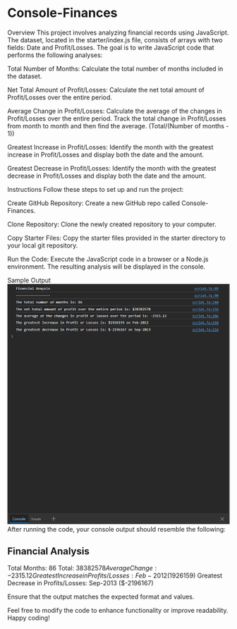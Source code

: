 # Console-Finances

Overview
This project involves analyzing financial records using JavaScript. The dataset, located in the starter/index.js file, consists of arrays with two fields: Date and Profit/Losses. The goal is to write JavaScript code that performs the following analyses:

Total Number of Months:
Calculate the total number of months included in the dataset.

Net Total Amount of Profit/Losses:
Calculate the net total amount of Profit/Losses over the entire period.

Average Change in Profit/Losses:
Calculate the average of the changes in Profit/Losses over the entire period. Track the total change in Profit/Losses from month to month and then find the average. (Total/(Number of months - 1))

Greatest Increase in Profit/Losses:
Identify the month with the greatest increase in Profit/Losses and display both the date and the amount.

Greatest Decrease in Profit/Losses:
Identify the month with the greatest decrease in Profit/Losses and display both the date and the amount.

Instructions
Follow these steps to set up and run the project:

Create GitHub Repository:
Create a new GitHub repo called Console-Finances.

Clone Repository:
Clone the newly created repository to your computer.

Copy Starter Files:
Copy the starter files provided in the starter directory to your local git repository.

Run the Code:
Execute the JavaScript code in a browser or a Node.js environment. The resulting analysis will be displayed in the console.

Sample Output
![capture.PNG](Capture.PNG)
After running the code, your console output should resemble the following:

## Financial Analysis

Total Months: 86
Total: $38382578
Average Change: -2315.12
Greatest Increase in Profits/Losses: Feb-2012 ($1926159)
Greatest Decrease in Profits/Losses: Sep-2013 ($-2196167)

Ensure that the output matches the expected format and values.

Feel free to modify the code to enhance functionality or improve readability. Happy coding!
